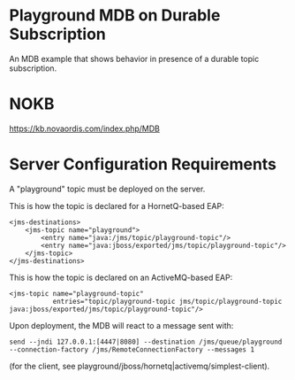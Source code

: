 # Playground MDB on Durable Subscription

An MDB example that shows behavior in presence of a durable topic subscription.

# NOKB

https://kb.novaordis.com/index.php/MDB

# Server Configuration Requirements

A "playground" topic must be deployed on the server. 

This is how the topic is declared for a HornetQ-based EAP:

````
<jms-destinations>
    <jms-topic name="playground">
        <entry name="java:/jms/topic/playground-topic"/>
        <entry name="java:jboss/exported/jms/topic/playground-topic"/>
    </jms-topic>
</jms-destinations>
````

This is how the topic is declared on an ActiveMQ-based EAP:

````
<jms-topic name="playground-topic" 
           entries="topic/playground-topic jms/topic/playground-topic java:jboss/exported/jms/topic/playground-topic"/>
````

Upon deployment, the MDB will react to a message sent with:

````
send --jndi 127.0.0.1:[4447|8080] --destination /jms/queue/playground --connection-factory /jms/RemoteConnectionFactory --messages 1
````

(for the client, see playground/jboss/hornetq|activemq/simplest-client).